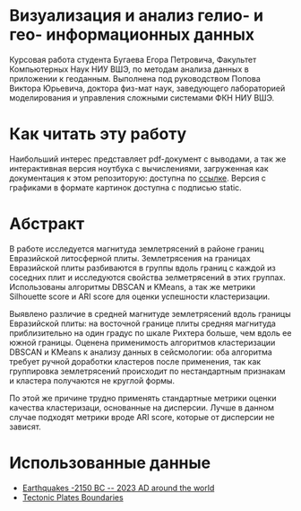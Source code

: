 # Визуализация и анализ гелио- и гео- информационных данных
Курсовая работа студента Бугаева Егора Петровича, Факультет Компьютерных Наук НИУ ВШЭ, по методам анализа данных в приложении к геоданным. Выполнена под руководством Попова Виктора Юрьевича, доктора физ-мат наук, заведующего лабораторией моделирования и управления сложными системами ФКН НИУ ВШЭ.

# Как читать эту работу
Наибольший интерес представляет pdf-документ с выводами, а так же интерактивная версия ноутбука с вычислениями, загруженная как документация к этом репозиторую: доступна по [ссылке](https://egorbugaev.github.io/earthquakes_clusterization/). Версия с графиками в формате картинок доступна с подписью static. 

# Абстракт
В работе исследуется магнитуда землетрясений в районе границ Евразийской литосферной плиты. Землетрясения на границах Евразийской плиты разбиваются в группы вдоль границ с каждой из соседних плит и исследуются свойства зелметрясений в этих группах. Использованы алгоритмы DBSCAN и KMeans, а так же метрики Silhouette score и ARI score для оценки успешности кластеризации.

Выявлено различие в средней магнитуде землетрясений вдоль границы Евразийской плиты: на восточной границе плиты средняя магнитуда приблизительно на один градус по шкале Рихтера больше, чем вдоль ее южной границы. Оценена применимость алгоритмов кластеризации DBSCAN и KMeans к анализу данных в сейсмологии: оба алгоритма требует ручной доработки кластеров после применения, так как группировка землетрясений происходит по нестандартным признакам и кластера получаются не круглой формы.

По этой же причине трудно применять стандартные метрики оценки качества кластеризаци, основанные на дисперсии. Лучше в данном случае подходят метрики вроде ARI score, которые от дисперсии не зависят.

# Использованные данные
- [Earthquakes -2150 BC -- 2023 AD around the world](https://www.kaggle.com/datasets/bharathposa/earthquakes-from-2150bc-2023-ad-around-the-world)
- [Tectonic Plates Boundaries](https://www.kaggle.com/datasets/cwthompson/tectonic-plate-boundaries)
